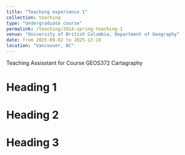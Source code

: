 ```yaml
---
title: "Teaching experience 1"
collection: teaching
type: "Undergraduate course"
permalink: /teaching/2014-spring-teaching-1
venue: "University of British Columbia, Department of Geography"
date: from 2025-09-02 to 2025-12-10
location: "Vancouver, BC"
---
```


Teaching Assisstant for Course GEOS372 Cartagraphy

Heading 1
======

Heading 2
======

Heading 3
======
